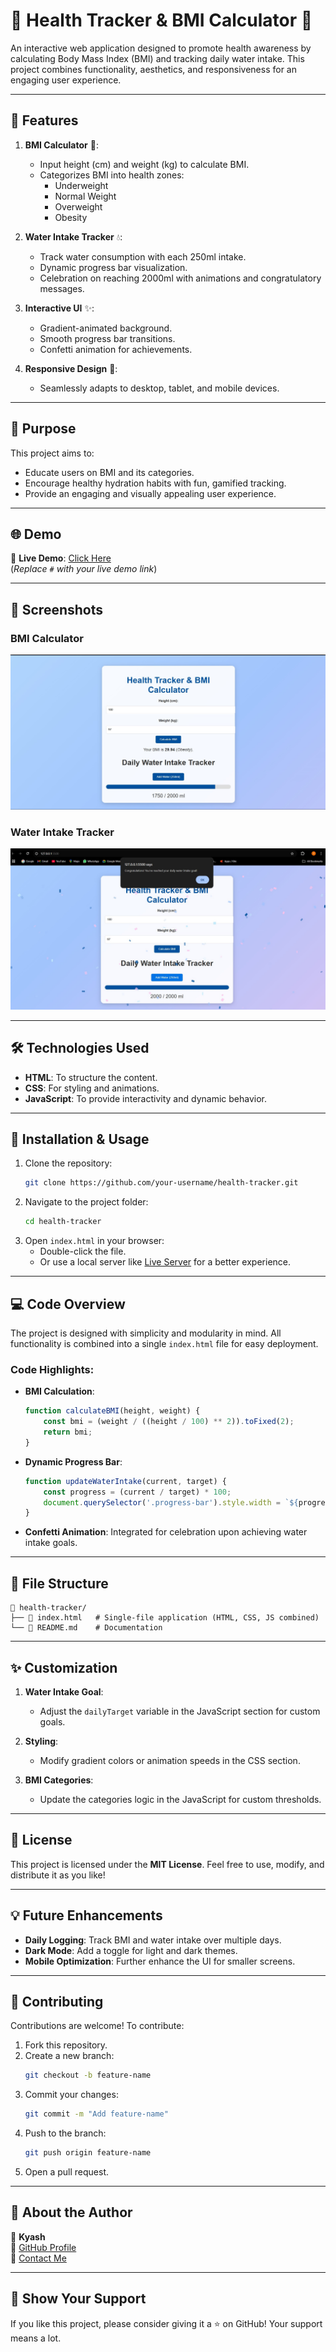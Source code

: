 
# 🌟 Health Tracker & BMI Calculator 🌟

An interactive web application designed to promote health awareness by calculating Body Mass Index (BMI) and tracking daily water intake. This project combines functionality, aesthetics, and responsiveness for an engaging user experience.

---

## 🚀 Features

1. **BMI Calculator** 🧮:
   - Input height (cm) and weight (kg) to calculate BMI.
   - Categorizes BMI into health zones:
     - Underweight
     - Normal Weight
     - Overweight
     - Obesity

2. **Water Intake Tracker** 💧:
   - Track water consumption with each 250ml intake.
   - Dynamic progress bar visualization.
   - Celebration on reaching 2000ml with animations and congratulatory messages.

3. **Interactive UI** ✨:
   - Gradient-animated background.
   - Smooth progress bar transitions.
   - Confetti animation for achievements.

4. **Responsive Design** 📱:
   - Seamlessly adapts to desktop, tablet, and mobile devices.

---

## 🎯 Purpose

This project aims to:
- Educate users on BMI and its categories.
- Encourage healthy hydration habits with fun, gamified tracking.
- Provide an engaging and visually appealing user experience.

---

## 🌐 Demo

🔗 **Live Demo**: [Click Here](https://healthtrackerandbmicalculator.netlify.app/)  
(*Replace `#` with your live demo link*)

---

## 📸 Screenshots

### **BMI Calculator**
![BMI Calculator Screenshot](https://github.com/Yashkolte1/Health-Tracker-BMI-Calculator/blob/main/Health%20Tracker%20And%20BMI%20Calculator.jpg?raw=true)  


### **Water Intake Tracker**
![Water Intake Tracker Screenshot](https://github.com/Yashkolte1/Health-Tracker-BMI-Calculator/blob/main/Health%20Tracker%20And%20BMI%20Calculator%201.jpg?raw=true)  


---

## 🛠️ Technologies Used

- **HTML**: To structure the content.
- **CSS**: For styling and animations.
- **JavaScript**: To provide interactivity and dynamic behavior.

---

## 🔧 Installation & Usage

1. Clone the repository:
   ```bash
   git clone https://github.com/your-username/health-tracker.git
   ```
2. Navigate to the project folder:
   ```bash
   cd health-tracker
   ```
3. Open `index.html` in your browser:
   - Double-click the file.
   - Or use a local server like [Live Server](https://marketplace.visualstudio.com/items?itemName=ritwickdey.LiveServer) for a better experience.

---

## 💻 Code Overview

The project is designed with simplicity and modularity in mind. All functionality is combined into a single `index.html` file for easy deployment.

### Code Highlights:
- **BMI Calculation**:
   ```javascript
   function calculateBMI(height, weight) {
       const bmi = (weight / ((height / 100) ** 2)).toFixed(2);
       return bmi;
   }
   ```
- **Dynamic Progress Bar**:
   ```javascript
   function updateWaterIntake(current, target) {
       const progress = (current / target) * 100;
       document.querySelector('.progress-bar').style.width = `${progress}%`;
   }
   ```
- **Confetti Animation**:
   Integrated for celebration upon achieving water intake goals.

---

## 📝 File Structure

```plaintext
📁 health-tracker/
├── 📄 index.html   # Single-file application (HTML, CSS, JS combined)
└── 📄 README.md    # Documentation
```

---

## ✨ Customization

1. **Water Intake Goal**:
   - Adjust the `dailyTarget` variable in the JavaScript section for custom goals.

2. **Styling**:
   - Modify gradient colors or animation speeds in the CSS section.

3. **BMI Categories**:
   - Update the categories logic in the JavaScript for custom thresholds.

---

## 📜 License

This project is licensed under the **MIT License**. Feel free to use, modify, and distribute it as you like!

---

## 💡 Future Enhancements

- **Daily Logging**: Track BMI and water intake over multiple days.
- **Dark Mode**: Add a toggle for light and dark themes.
- **Mobile Optimization**: Further enhance the UI for smaller screens.

---

## 🤝 Contributing

Contributions are welcome! To contribute:
1. Fork this repository.
2. Create a new branch:
   ```bash
   git checkout -b feature-name
   ```
3. Commit your changes:
   ```bash
   git commit -m "Add feature-name"
   ```
4. Push to the branch:
   ```bash
   git push origin feature-name
   ```
5. Open a pull request.

---

## 🙋 About the Author

👤 **Kyash**  
💼 [GitHub Profile](Yashkolte1)  
📧 [Contact Me](yashthetopslugger@gmail.com)  

---

## 🌟 Show Your Support

If you like this project, please consider giving it a ⭐ on GitHub! Your support means a lot.
